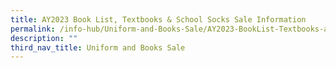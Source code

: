 ```yaml
---
title: AY2023 Book List, Textbooks & School Socks Sale Information
permalink: /info-hub/Uniform-and-Books-Sale/AY2023-BookList-Textbooks-and-School-Socks-Sale-Information/
description: ""
third_nav_title: Uniform and Books Sale
---
```


